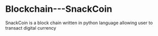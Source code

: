 # Blockchain---SnackCoin
SnackCoin is a block chain written in python language allowing user to transact digital currency
